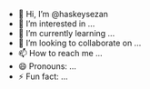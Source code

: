 - 👋 Hi, I’m @haskeysezan
- 👀 I’m interested in ...
- 🌱 I’m currently learning ...
- 💞️ I’m looking to collaborate on ...
- 📫 How to reach me ...
- 😄 Pronouns: ...
- ⚡ Fun fact: ...

<!---
haskeysezan/haskeysezan is a ✨ special ✨ repository because its `README.md` (this file) appears on your GitHub profile.
You can click the Preview link to take a look at your changes.
--->
